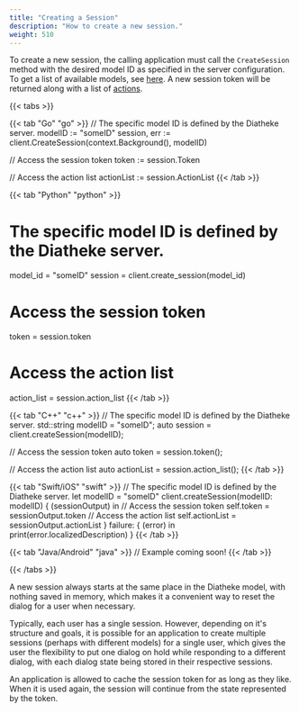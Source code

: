 ```yaml
---
title: "Creating a Session"
description: "How to create a new session."
weight: 510
---
```


To create a new session, the calling application must call the
`CreateSession` method with the desired model ID as specified in the
server configuration. To get a list of available models, see
[here](../../connecting/#models). A new session token will be returned
along with a list of [actions](../actions).

{{< tabs >}}

{{< tab "Go" "go" >}}
// The specific model ID is defined by the Diatheke server.
modelID := "someID"
session, err := client.CreateSession(context.Background(), modelID)

// Access the session token
token := session.Token

// Access the action list
actionList := session.ActionList
{{< /tab >}}

{{< tab "Python" "python" >}}
# The specific model ID is defined by the Diatheke server.
model_id = "someID"
session = client.create_session(model_id)

# Access the session token
token = session.token

# Access the action list
action_list = session.action_list
{{< /tab >}}

{{< tab "C++" "c++" >}}
// The specific model ID is defined by the Diatheke server.
std::string modelID = "someID";
auto session = client.createSession(modelID);

// Access the session token
auto token = session.token();

// Access the action list
auto actionList = session.action_list();
{{< /tab >}}

{{< tab "Swift/iOS" "swift" >}}
// The specific model ID is defined by the Diatheke server.
let modelID = "someID"
client.createSession(modelID: modelID) { (sessionOutput) in
	// Access the session token
	self.token = sessionOutput.token
	// Access the action list
	self.actionList = sessionOutput.actionList
} failure: { (error) in
	print(error.localizedDescription)
}
{{< /tab >}}

{{< tab "Java/Android" "java" >}}
// Example coming soon!
{{< /tab >}}

{{< /tabs >}}


A new session always starts at the same place in the Diatheke model, with
nothing saved in memory, which makes it a convenient way to reset the
dialog for a user when necessary. 

Typically, each user has a single session. However, depending
on it's structure and goals, it is possible for an application to create
multiple sessions (perhaps with different models) for a single user, which
gives the user the flexibility to put one dialog on hold while responding
to a different dialog, with each dialog state being stored in their
respective sessions.

An application is allowed to cache the session token for as long as they
like. When it is used again, the session will continue from the state
represented by the token.
